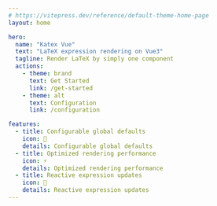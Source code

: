 ```yaml
---
# https://vitepress.dev/reference/default-theme-home-page
layout: home

hero:
  name: "Katex Vue"
  text: "LaTeX expression rendering on Vue3"
  tagline: Render LaTeX by simply one component
  actions:
    - theme: brand
      text: Get Started
      link: /get-started
    - theme: alt
      text: Configuration
      link: /configuration

features:
  - title: Configurable global defaults
    icon: 🔧
    details: Configurable global defaults
  - title: Optimized rendering performance
    icon: ⚡️
    details: Optimized rendering performance
  - title: Reactive expression updates
    icon: 🔄
    details: Reactive expression updates
---
```


